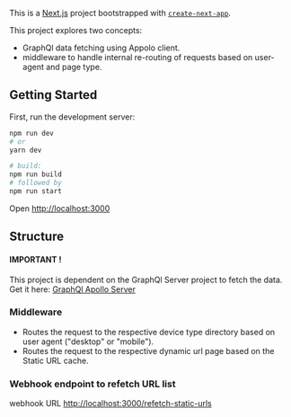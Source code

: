 This is a [Next.js](https://nextjs.org/) project bootstrapped with [`create-next-app`](https://github.com/vercel/next.js/tree/canary/packages/create-next-app).

This project explores two concepts:
* GraphQl data fetching using Appolo client.
* middleware to handle internal re-routing of requests based on user-agent and page type.


## Getting Started

First, run the development server:

```bash
npm run dev
# or
yarn dev

# build:
npm run build
# followed by
npm run start
```

Open [http://localhost:3000](http://localhost:3000)


## Structure

#### IMPORTANT !
This project is dependent on the GraphQl Server project to fetch the data.
Get it here: [GraphQl Apollo Server](https://github.com/guipina/graphql-server)

### Middleware
* Routes the request to the respective device type directory based on user agent ("desktop" or "mobile").
* Routes the request to the respective dynamic url page based on the Static URL cache.

### Webhook endpoint to refetch URL list
webhook URL [http://localhost:3000/refetch-static-urls](http://localhost:3000/refetch-static-urls)




